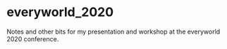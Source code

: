 # everyworld_2020
Notes and other bits for my presentation and workshop at the everyworld 2020 conference.
